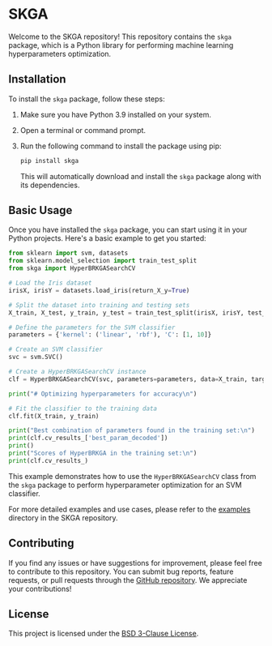 # SKGA

Welcome to the SKGA repository! This repository contains the `skga` package, which is a Python library for performing machine learning hyperparameters optimization. 

## Installation

To install the `skga` package, follow these steps:

1. Make sure you have Python 3.9 installed on your system.
2. Open a terminal or command prompt.
3. Run the following command to install the package using pip:

   ```bash
   pip install skga
   ```

   This will automatically download and install the `skga` package along with its dependencies.

## Basic Usage

Once you have installed the `skga` package, you can start using it in your Python projects. Here's a basic example to get you started:

```python
from sklearn import svm, datasets
from sklearn.model_selection import train_test_split
from skga import HyperBRKGASearchCV

# Load the Iris dataset
irisX, irisY = datasets.load_iris(return_X_y=True)

# Split the dataset into training and testing sets
X_train, X_test, y_train, y_test = train_test_split(irisX, irisY, test_size=0.5, random_state=0)

# Define the parameters for the SVM classifier
parameters = {'kernel': ('linear', 'rbf'), 'C': [1, 10]}

# Create an SVM classifier
svc = svm.SVC()

# Create a HyperBRKGASearchCV instance
clf = HyperBRKGASearchCV(svc, parameters=parameters, data=X_train, target=y_train)

print("# Optimizing hyperparameters for accuracy\n")

# Fit the classifier to the training data
clf.fit(X_train, y_train)

print("Best combination of parameters found in the training set:\n")
print(clf.cv_results_['best_param_decoded'])
print()
print("Scores of HyperBRKGA in the training set:\n")
print(clf.cv_results_)
```

This example demonstrates how to use the `HyperBRKGASearchCV` class from the `skga` package to perform hyperparameter optimization for an SVM classifier.

For more detailed examples and use cases, please refer to the [examples](https://github.com/MLRG-CEFET-RJ/skga/tree/main/examples) directory in the SKGA repository.

## Contributing

If you find any issues or have suggestions for improvement, please feel free to contribute to this repository. You can submit bug reports, feature requests, or pull requests through the [GitHub repository](https://github.com/MLRG-CEFET-RJ/skga). We appreciate your contributions!

## License

This project is licensed under the [BSD 3-Clause License](https://github.com/MLRG-CEFET-RJ/skga/blob/main/LICENSE).

